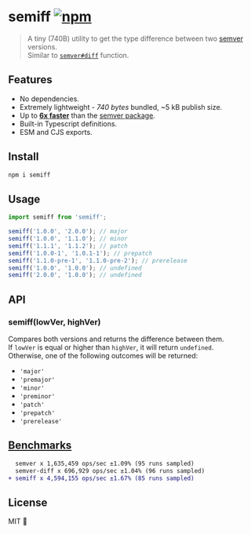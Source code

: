 # semiff [![npm](https://img.shields.io/npm/v/semiff?color=4CAF50&label=)](https://npm.im/semiff)

> A tiny (740B) utility to get the type difference between two [semver](https://semver.org/spec/v2.0.0.html) versions.\
Similar to [`semver#diff`](https://github.com/npm/node-semver/blob/main/functions/diff.js) function.

## Features

* No dependencies.
* Extremely lightweight - _740 bytes_ bundled, ~5 kB publish size.
* Up to [__6x faster__](#benchmarks) than the [semver package](https://github.com/npm/node-semver).
* Built-in Typescript definitions.
* ESM and CJS exports.

## Install

```sh
npm i semiff
```

## Usage

```ts
import semiff from 'semiff';

semiff('1.0.0', '2.0.0'); // major
semiff('1.0.0', '1.1.0'); // minor
semiff('1.1.1', '1.1.2'); // patch
semiff('1.0.0-1', '1.0.1-1'); // prepatch
semiff('1.1.0-pre-1', '1.1.0-pre-2'); // prerelease
semiff('1.0.0', '1.0.0'); // undefined
semiff('2.0.0', '1.0.0'); // undefined
```

## API

### semiff(lowVer, highVer)

Compares both versions and returns the difference between them.\
If `lowVer` is equal or higher than `highVer`, it will return `undefined`.\
Otherwise, one of the following outcomes will be returned:

* `'major'`
* `'premajor'`
* `'minor'`
* `'preminor'`
* `'patch'`
* `'prepatch'`
* `'prerelease'`

## [Benchmarks](https://github.com/mrozio13pl/semiff/blob/main/benchmark)

```diff
  semver x 1,635,459 ops/sec ±1.09% (95 runs sampled)
  semver-diff x 696,929 ops/sec ±1.04% (96 runs sampled)
+ semiff x 4,594,155 ops/sec ±1.67% (85 runs sampled)
```

## License

MIT 💖